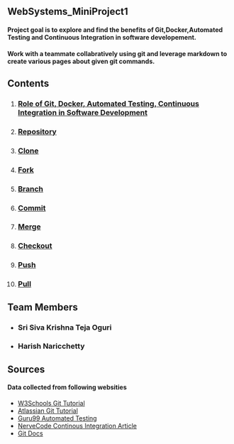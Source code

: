 ## WebSystems_MiniProject1

#### Project goal is to explore and find the benefits of Git,Docker,Automated Testing and Continuous Integration in software developement.
#### Work with a teammate collabratively using git and leverage markdown to create various pages about given git commands.

## Contents
1. ### [Role of Git, Docker, Automated Testing, Continuous Integration in Software Development](/SD_Practices.md)
2. ### [Repository](/Repository.md)
3. ### [Clone](/Clone.md)
4. ### [Fork](/Fork.md)
5. ### [Branch](/Branch.md)
6. ### [Commit](/Commit.md)
7. ### [Merge](/Merge.md)
8. ### [Checkout](/Checkout.md)
9. ### [Push](/push.md)
10. ### [Pull](/pull.md)

## Team Members
- ### Sri Siva Krishna Teja Oguri
- ### Harish Naricchetty

## Sources
#### Data collected from following websities
- [W3Schools Git Tutorial](https://www.w3schools.com/whatis/whatis_github.asp "W3Schools")
- [Atlassian Git Tutorial](https://www.w3schools.com/whatis/whatis_github.asp "Atlassian")
- [Guru99 Automated Testing](https://www.guru99.com/automation-testing.html "Guru99")
- [NerveCode Continous Integration Article](https://nevercode.io/blog/what-is-continuous-integration-and-how-to-benefit-from-it/ "NerveCode")
- [Git Docs](https://git-scm.com/docs/ "Git Docs")

